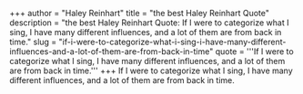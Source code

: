 +++
author = "Haley Reinhart"
title = "the best Haley Reinhart Quote"
description = "the best Haley Reinhart Quote: If I were to categorize what I sing, I have many different influences, and a lot of them are from back in time."
slug = "if-i-were-to-categorize-what-i-sing-i-have-many-different-influences-and-a-lot-of-them-are-from-back-in-time"
quote = '''If I were to categorize what I sing, I have many different influences, and a lot of them are from back in time.'''
+++
If I were to categorize what I sing, I have many different influences, and a lot of them are from back in time.
